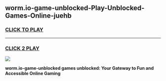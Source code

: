 
## worm.io-game-unblocked-Play-Unblocked-Games-Online-juehb
<h3>
<a href="https://premium76.site?title=worm.io-game-unblocked&ref=24A">CLICK TO PLAY</a></h3>
<hr>

<h3>
<a href="https://premium76.site?title=worm.io-game-unblocked&ref=24A">CLICK 2 PLAY</a>
  
</h3>

<a href="https://premium76.site?title=worm.io-game-unblocked&ref=24A"><img src="https://clearcache.store/games.png"></a>


**worm.io-game-unblocked games unblocked: Your Gateway to Fun and Accessible Online Gaming**
